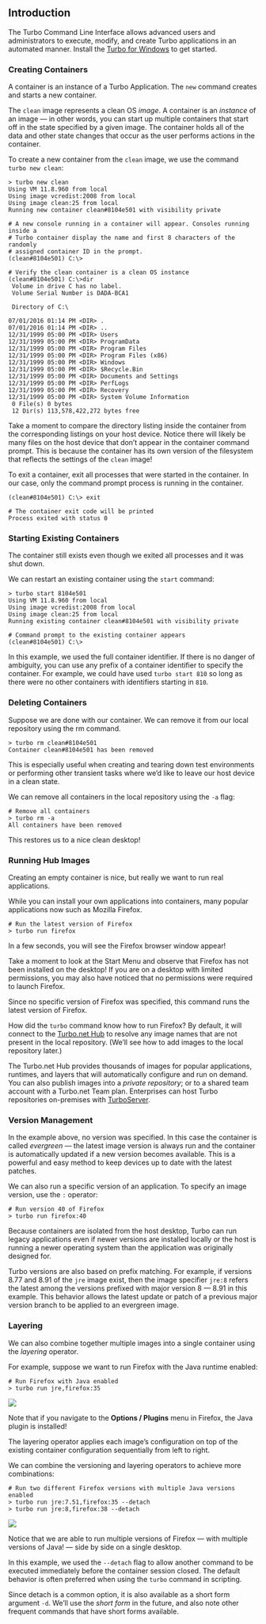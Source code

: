 ## Introduction

The Turbo Command Line Interface allows advanced users and administrators to execute, modify, and create Turbo applications in an automated manner. Install the [Turbo for Windows](https://turbo.net/downloads) to get started.

### Creating Containers

A container is an instance of a Turbo Application. The `new` command creates and starts a new container.

The `clean` image represents a clean OS *image*. A container is an *instance* of an image — in other words, you can start up multiple containers that start off in the state specified by a given image. The container holds all of the data  and other state changes that occur as the user performs actions in the container.

To create a new container from the `clean` image, we use the command `turbo new clean`:

```
> turbo new clean
Using VM 11.8.960 from local
Using image vcredist:2008 from local
Using image clean:25 from local
Running new container clean#8104e501 with visibility private

# A new console running in a container will appear. Consoles running inside a
# Turbo container display the name and first 8 characters of the randomly
# assigned container ID in the prompt.
(clean#8104e501) C:\>

# Verify the clean container is a clean OS instance
(clean#8104e501) C:\>dir
 Volume in drive C has no label.
 Volume Serial Number is DADA-BCA1

 Directory of C:\

07/01/2016 01:14 PM <DIR> .
07/01/2016 01:14 PM <DIR> ..
12/31/1999 05:00 PM <DIR> Users
12/31/1999 05:00 PM <DIR> ProgramData
12/31/1999 05:00 PM <DIR> Program Files
12/31/1999 05:00 PM <DIR> Program Files (x86)
12/31/1999 05:00 PM <DIR> Windows
12/31/1999 05:00 PM <DIR> $Recycle.Bin
12/31/1999 05:00 PM <DIR> Documents and Settings
12/31/1999 05:00 PM <DIR> PerfLogs
12/31/1999 05:00 PM <DIR> Recovery
12/31/1999 05:00 PM <DIR> System Volume Information
 0 File(s) 0 bytes
 12 Dir(s) 113,578,422,272 bytes free
```

Take a moment to compare the directory listing inside the container from the corresponding listings on your host device. Notice there will likely be many files on the host device that don’t appear in the container command prompt. This is because the container has its own version of the filesystem that reflects the settings of the `clean` image!

To exit a container, exit all processes that were started in the container. In our case, only the command prompt process is running in the container.

```
(clean#8104e501) C:\> exit

# The container exit code will be printed
Process exited with status 0
```

### Starting Existing Containers

The container still exists even though we exited all processes and it was shut down.

We can restart an existing container using the `start` command:

```
> turbo start 8104e501
Using VM 11.8.960 from local
Using image vcredist:2008 from local
Using image clean:25 from local
Running existing container clean#8104e501 with visibility private

# Command prompt to the existing container appears
(clean#8104e501) C:\>
```

In this example, we used the full container identifier. If there is no danger of ambiguity, you can use any prefix of a container identifier to specify the container. For example, we could have used `turbo start 810` so long as there were no other containers with identifiers starting in `810`.

### Deleting Containers

Suppose we are done with our container. We can remove it from our local repository using the rm command.

```
> turbo rm clean#8104e501 
Container clean#8104e501 has been removed
```

This is especially useful when creating and tearing down test environments or performing other transient tasks where we’d like to leave our host device in a clean state.

We can remove all containers in the local repository using the `-a` flag:

```
# Remove all containers
> turbo rm -a
All containers have been removed
```

This restores us to a nice clean desktop!

### Running Hub Images

Creating an empty container is nice, but really we want to run real applications.

While you can install your own applications into containers, many popular applications now such as Mozilla Firefox.

```
# Run the latest version of Firefox
> turbo run firefox
```

In a few seconds, you will see the Firefox browser window appear!

Take a moment to look at the Start Menu and observe that Firefox has not been installed on the desktop! If you are on a desktop with limited permissions, you may also have noticed that no permissions were required to launch Firefox.

Since no specific version of Firefox was specified, this command runs the latest version of Firefox.

How did the `turbo` command know how to run Firefox? By default, it will connect to the [Turbo.net Hub](https://turbo.net/hub) to resolve  any image names that are not present in the local repository. (We’ll see how to add images to the local repository later.)

The Turbo.net Hub provides thousands of images for popular applications, runtimes, and layers  that will automatically configure and run on demand. You can also publish images into a *private repository*; or to a shared team account with a Turbo.net Team plan. Enterprises can host Turbo repositories on-premises with [TurboServer](https://turbo.net/server).

### Version Management

In the example above, no version was specified. In this case the container is called *evergreen* — the latest image version is always run and the container is automatically updated if a new version becomes available. This is a powerful and easy method to keep devices up to date with the latest patches.

We can also run a specific version of an application. To specify an image version, use the `:` operator:

```
# Run version 40 of Firefox
> turbo run firefox:40
```

Because containers are isolated from the host desktop, Turbo can run legacy applications even if newer versions are installed locally or the host is running a newer operating system than the application was originally designed for.

Turbo versions are also based on prefix matching. For example, if versions 8.77 and 8.91 of the `jre` image exist, then the image specifier `jre:8` refers the latest among the versions prefixed with major version 8 — 8.91 in this example. This behavior allows the latest update or patch of a previous major version branch to be applied to an evergreen image.

### Layering

We can also combine together multiple images into a single container using the *layering* operator.

For example, suppose we want to run Firefox with the Java runtime enabled:

```
# Run Firefox with Java enabled
> turbo run jre,firefox:35
```

![](/docs/hub/command_line_interface/layered-architecture.png)

Note that if you navigate to the **Options / Plugins** menu in Firefox, the Java plugin is installed!

The layering operator applies each image’s configuration on top of the existing container configuration sequentially from left to right.

We can combine the versioning and layering operators to achieve more combinations:

```
# Run two different Firefox versions with multiple Java versions enabled
> turbo run jre:7.51,firefox:35 --detach
> turbo run jre:8,firefox:38 --detach
```

![](/docs/hub/command_line_interface/side-by-side-versioning.png)

Notice that we are able to run multiple versions of Firefox — with multiple versions of Java! — side by side on a single desktop.

In this example, we used the `--detach` flag to allow another command to be executed immediately before the container session closed. The default behavior is often preferred when using the `turbo` command in scripting.

Since detach is a common option, it is also available as a short form argument `-d`. We’ll use the *short form* in the future, and also note other frequent commands that have short forms available.
